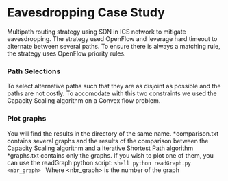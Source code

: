 # Eavesdropping Case Study 
Multipath routing strategy using SDN in ICS network to mitigate eavesdropping. The strategy used OpenFlow and leverage hard timeout to alternate between several paths.
To ensure there is always a matching rule, the strategy uses OpenFlow priority rules. 

### Path Selections
To select alternative paths such that they are as disjoint as possible and the paths are not costly. To accomodate with this two constraints we used the Capacity 
Scaling algorithm on a Convex flow problem.

### Plot graphs
You will find the results in the directory of the same name.
	*comparison.txt contains several graphs and the results of the comparison between the Capacity Scaling algorithm and a Iterative Shortest Path algorithm
	*graphs.txt contains only the graphs. If you wish to plot one of them, you can use the readGraph python script:
	```shell
	python readGraph.py <nbr_graph>
	```
	Where <nbr_graph> is the number of the graph
